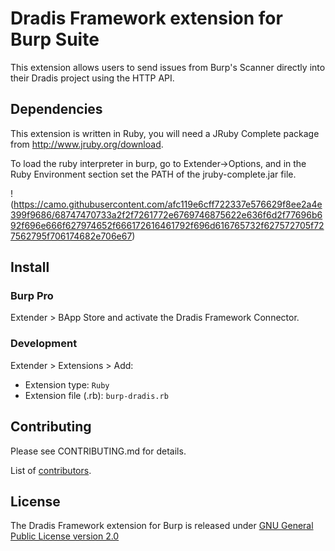 # Dradis Framework extension for Burp Suite

This extension allows users to send issues from Burp's Scanner directly into their Dradis project using the HTTP API.


## Dependencies

This extension is written in Ruby, you will need a JRuby Complete package from http://www.jruby.org/download.

To load the ruby interpreter in burp, go to Extender->Options, and in the Ruby Environment section set the PATH of the jruby-complete.jar file.

!(https://camo.githubusercontent.com/afc119e6cff722337e576629f8ee2a4e399f9686/68747470733a2f2f7261772e6769746875622e636f6d2f77696b692f696e666f627974652f666172616461792f696d616765732f627572705f727562795f706174682e706e67)



## Install

### Burp Pro

Extender > BApp Store and activate the Dradis Framework Connector.

### Development

Extender > Extensions > Add:

* Extension type: `Ruby`
* Extension file (.rb): `burp-dradis.rb`


## Contributing

Please see CONTRIBUTING.md for details.

List of [contributors](https://github.com/dradis/burp-dradis/graphs/contributors).


## License

The Dradis Framework extension for Burp is released under [GNU General Public License version 2.0](http://www.gnu.org/licenses/old-licenses/gpl-2.0.html)
